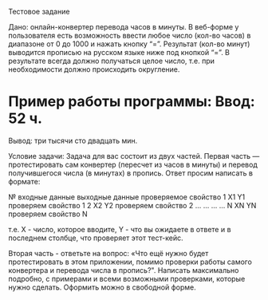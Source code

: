 Тестовое задание

Дано: онлайн-конвертер перевода часов в минуты.
В веб-форме у пользователя есть возможность ввести любое число (кол-во часов) в диапазоне от 0 до 1000 и нажать кнопку “=”.  Результат (кол-во минут) выводится прописью на русском языке ниже под кнопкой “=”. В результате всегда должно получаться целое число, т.е. при необходимости должно происходить округление.

Пример работы программы:
Ввод: 52 ч.
=
Вывод: три тысячи сто двадцать мин.

Условие задачи:
Задача для вас состоит из двух частей.
Первая часть — протестировать сам конвертер (пересчет из часов в минуты) и перевод получившегося числа (в минутах) в пропись.
Ответ просим написать в формате:

№	входные данные	выходные данные	проверяемое свойство
1	X1	Y1	проверяем свойство 1
2	X2	Y2	проверяем свойство 2
...	...	...	...
N	XN	YN	проверяем свойство N

т.е. X - число, которое вводите, Y - что вы ожидаете в ответе и в последнем столбце, что проверяет этот тест-кейс.
 
Вторая часть - ответьте на вопрос: «Что ещё нужно будет протестировать в этом приложении, помимо проверки работы самого конвертера и перевода числа в пропись?". Написать максимально подробно, с примерами и всеми возможными проверками, которые нужно сделать. Оформить можно в свободной форме.
 
